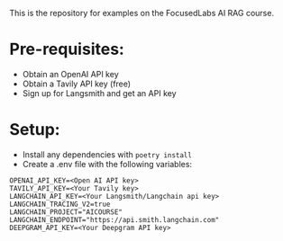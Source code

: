 This is the repository for examples on the FocusedLabs AI RAG course.

# Pre-requisites:
- Obtain an OpenAI API key
- Obtain a Tavily API key (free)
- Sign up for Langsmith and get an API key

# Setup:
- Install any dependencies with `poetry install`
- Create a .env file with the following variables:
```
OPENAI_API_KEY=<Open AI API key>
TAVILY_API_KEY=<Your Tavily key>
LANGCHAIN_API_KEY=<Your Langsmith/Langchain api key>
LANGCHAIN_TRACING_V2=true
LANGCHAIN_PROJECT="AICOURSE"
LANGCHAIN_ENDPOINT="https://api.smith.langchain.com"
DEEPGRAM_API_KEY=<Your Deepgram API key>
```

